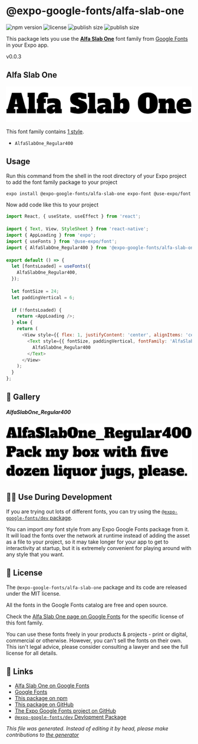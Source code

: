 # @expo-google-fonts/alfa-slab-one

![npm version](https://flat.badgen.net/npm/v/@expo-google-fonts/alfa-slab-one)
![license](https://flat.badgen.net/github/license/expo/google-fonts)
![publish size](https://flat.badgen.net/packagephobia/install/@expo-google-fonts/alfa-slab-one)
![publish size](https://flat.badgen.net/packagephobia/publish/@expo-google-fonts/alfa-slab-one)

This package lets you use the [**Alfa Slab One**](https://fonts.google.com/specimen/Alfa+Slab+One) font family from [Google Fonts](https://fonts.google.com/) in your Expo app.

v0.0.3

## Alfa Slab One

![Alfa Slab One](./font-family.png)

This font family contains [1 style](#gallery).

- `AlfaSlabOne_Regular400`

## Usage

Run this command from the shell in the root directory of your Expo project to add the font family package to your project
```sh
expo install @expo-google-fonts/alfa-slab-one expo-font @use-expo/font
```

Now add code like this to your project
```js
import React, { useState, useEffect } from 'react';

import { Text, View, StyleSheet } from 'react-native';
import { AppLoading } from 'expo';
import { useFonts } from '@use-expo/font';
import { AlfaSlabOne_Regular400 } from '@expo-google-fonts/alfa-slab-one';

export default () => {
  let [fontsLoaded] = useFonts({
    AlfaSlabOne_Regular400,
  });

  let fontSize = 24;
  let paddingVertical = 6;

  if (!fontsLoaded) {
    return <AppLoading />;
  } else {
    return (
      <View style={{ flex: 1, justifyContent: 'center', alignItems: 'center' }}>
        <Text style={{ fontSize, paddingVertical, fontFamily: 'AlfaSlabOne_Regular400' }}>
          AlfaSlabOne_Regular400
        </Text>
      </View>
    );
  }
};

```

## 🔡 Gallery

##### AlfaSlabOne_Regular400
![AlfaSlabOne_Regular400](./7da478a94cb0f5cdf81dc70a08204fc3d9b097463f65a9108151851580dd9151.ttf.png)


## 👩‍💻 Use During Development

If you are trying out lots of different fonts, you can try using the [`@expo-google-fonts/dev` package](https://github.com/expo/google-fonts/tree/master/font-packages/dev#readme).

You can import *any* font style from any Expo Google Fonts package from it. It will load the fonts
over the network at runtime instead of adding the asset as a file to your project, so it may take longer
for your app to get to interactivity at startup, but it is extremely convenient
for playing around with any style that you want.

## 📖 License

The `@expo-google-fonts/alfa-slab-one` package and its code are released under the MIT license.

All the fonts in the Google Fonts catalog are free and open source.

Check the [Alfa Slab One page on Google Fonts](https://fonts.google.com/specimen/Alfa+Slab+One) for the specific license of this font family.

You can use these fonts freely in your products & projects - print or digital, commercial or otherwise. However, you can't sell the fonts on their own. This isn't legal advice, please consider consulting a lawyer and see the full license for all details.

## 🔗 Links

- [Alfa Slab One on Google Fonts](https://fonts.google.com/specimen/Alfa+Slab+One)
- [Google Fonts](https://fonts.google.com/)
- [This package on npm](https://www.npmjs.com/package/@expo-google-fonts/alfa-slab-one)
- [This package on GitHub](https://github.com/expo/google-fonts/tree/master/font-packages/alfa-slab-one)
- [The Expo Google Fonts project on GitHub](https://github.com/expo/google-fonts)
- [`@expo-google-fonts/dev` Devlopment Package](https://github.com/expo/google-fonts/tree/master/font-packages/dev)


*This file was generated. Instead of editing it by head, please make contributions to [the generator](https://github.com/expo/google-fonts/tree/master/packages/generator)*
